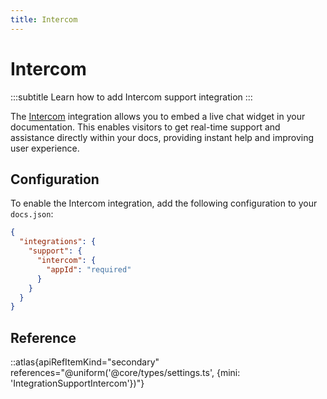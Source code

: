 ```yaml
---
title: Intercom
---
```


# Intercom
:::subtitle
Learn how to add Intercom support integration
:::

The [Intercom](https://intercom.com) integration allows you to embed a live chat widget in your documentation. This enables visitors to get real-time support and assistance directly within your docs, providing instant help and improving user experience.

## Configuration

To enable the Intercom integration, add the following configuration to your `docs.json`:

```json
{
  "integrations": {
    "support": {
      "intercom": {
        "appId": "required"
      }
    }
  }
}
```

## Reference
::atlas{apiRefItemKind="secondary" references="@uniform('@core/types/settings.ts', {mini: 'IntegrationSupportIntercom'})"} 